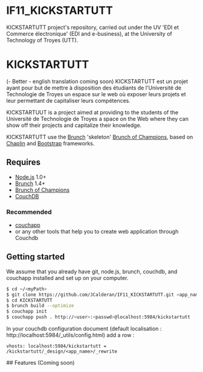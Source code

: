 IF11_KICKSTARTUTT
=================

KICKSTARTUTT project's repository, carried out under the UV 'EDI et Commerce électronique' (EDI and e-business), at the University of Technology of Troyes (UTT).

# KICKSTARTUTT
(- Better - english translation coming soon)
KICKSTARTUTT est un projet ayant pour but de mettre à disposition des étudiants de l'Université de Technologie de Troyes un espace sur le web où exposer leurs projets et leur permettant de capitaliser leurs compétences.

KICKSTARTUUT is a project aimed at providing to the students of the Université de Technologie de Troyes a space on the Web where they can show off their projects and capitalize their knowledge.

KICKSTARTUTT use the [Brunch](http://brunch.io) 'skeleton' [Brunch of Champions](https://github.com/simple10/brunch-of-champions), based on [Chaplin](https://github.com/chaplinjs/chaplin) and [Bootstrap](http://twitter.github.com/bootstrap) frameworks.

## Requires
- [Node.js](http://nodejs.org) 1.0+
- [Brunch](http://brunch.io) 1.4+
- [Brunch of Champions](https://github.com/simple10/brunch-of-champions)
- [CouchDB](http://couchdb.apache.org)

### Recommended 
- [couchapp](https://github.com/couchapp/couchapp)
- or any other tools that help you to create web application through Couchdb

## Getting started

We assume that you already have git, node.js, brunch, couchdb, and couchapp installed and set up on your computer.

```bash
$ cd ~/<myPath>
$ git clone https://github.com/JCalderan/IF11_KICKSTARTUTT.git <app_name>
$ cd KICKSTARTUTT
$ brunch build --optimize
$ couchapp init
$ couchapp push . http://<user>:<passwd>@localhost:5984/kickstartutt
```

In your couchdb configuration document (default localisation : http://localhost:5984/_utils/config.html) add a row :
```text
vhosts: localhost:5984/kickstartutt = /kickstartutt/_design/<app_name>/_rewrite
```

## Features
(Coming soon)
